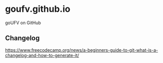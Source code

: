 # goufv.github.io
goUFV on GitHub

## Changelog

https://www.freecodecamp.org/news/a-beginners-guide-to-git-what-is-a-changelog-and-how-to-generate-it/




